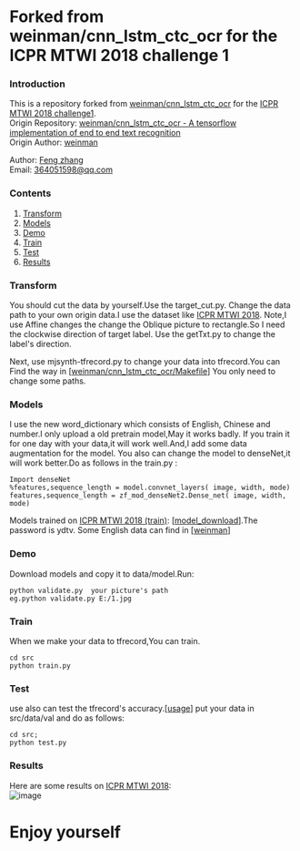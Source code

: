 # Forked from weinman/cnn_lstm_ctc_ocr for the ICPR MTWI 2018 challenge 1

### Introduction
This is a repository forked from [weinman/cnn_lstm_ctc_ocr](https://github.com/weinman/cnn_lstm_ctc_ocr) for the [ICPR MTWI 2018 challenge1](https://tianchi.aliyun.com/competition/introduction.htm?spm=5176.11409391.333.4.7cb749ecJ29ZG7&raceId=231650).
<br>Origin Repository: [weinman/cnn_lstm_ctc_ocr - A tensorflow implementation of end to end text recognition](https://github.com/weinman/cnn_lstm_ctc_ocr)
<br>Origin Author: [weinman](https://github.com/weinman)

Author: [Feng zhang](https://github.com/zfxxfeng)
<br>Email: 364051598@qq.com

### Contents
1. [Transform](#transform)
2. [Models](#models)
3. [Demo](#demo)
3. [Train](#train)
4. [Test](#test)
5. [Results](#results)

### Transform
You should cut the data by yourself.Use the target_cut.py. Change the data path to your own origin data.I use the dataset like [ICPR MTWI 2018](https://tianchi.aliyun.com/competition/information.htm?spm=5176.100067.5678.2.33e4b86aZXVkts&raceId=231650). Note,I use Affine changes the change the Oblique picture to rectangle.So I need the clockwise direction of target label. Use the getTxt.py to change the label's direction.

Next, use mjsynth-tfrecord.py to change your data into tfrecord.You can Find the way in [[weinman/cnn_lstm_ctc_ocr/Makefile](https://github.com/weinman/cnn_lstm_ctc_ocr/blob/master/Makefile)] You only need to change some paths.

### Models
I use the new word_dictionary which consists of English, Chinese and number.I only upload a old pretrain model,May it works badly. If you train it for one day with your data,it will work well.And,I add some data augmentation for the model.
You also can change the model to denseNet,it will work better.Do as follows in the train.py :
```
Import denseNet 
%features,sequence_length = model.convnet_layers( image, width, mode)
features,sequence_length = zf_mod_denseNet2.Dense_net( image, width, mode)
```

Models trained on [ICPR MTWI 2018 (train)](https://tianchi.aliyun.com/competition/information.htm?spm=5176.100067.5678.2.33e4b86aZXVkts&raceId=231650): [[model_download](https://pan.baidu.com/s/15IxbqsiuxFyAx8zFsCVe8g)].The password is ydtv.
Some English data can find in [[weinman](http://www.robots.ox.ac.uk/~vgg/data/text/mjsynth.tar.gz)]
### Demo
Download models and copy it to data/model.Run:
```
python validate.py  your picture's path
eg.python validate.py E:/1.jpg
```


### Train
When we make your data to tfrecord,You can train. 
```
cd src
python train.py
```


### Test
use also can test the tfrecord's accuracy.[[usage](https://github.com/weinman/cnn_lstm_ctc_ocr#testing)]
put your data in src/data/val and do as follows:
```
cd src;
python test.py
```

### Results
Here are some results on [ICPR MTWI 2018](https://tianchi.aliyun.com/competition/information.htm?spm=5176.100067.5678.2.5022b86af5JwV4&raceId=231650):
<br>![image](https://github.com/zfxxfeng/cnn_lstm_ctc_ocr_for_ICPR/blob/master/data/test_image/result.jpg)
# Enjoy yourself



